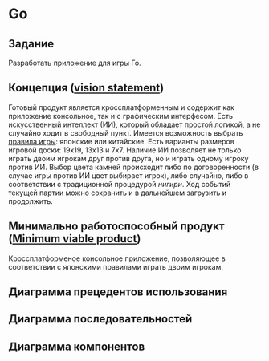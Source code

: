 # Go

## Задание
 Разработать приложение для игры Го.

## Концепция ([vision statement](https://en.wikipedia.org/wiki/Vision_statement))
 Готовый продукт является кроссплатформенным и содержит как приложение консольное, так и с графическим интерфесом. Есть искусственный интеллект (ИИ), который обладает простой логикой, а не случайно ходит в свободный пункт. Имеется возможность выбрать [правила игры](https://ru.wikipedia.org/wiki/%D0%92%D0%B0%D1%80%D0%B8%D0%B0%D0%BD%D1%82%D1%8B_%D0%BF%D1%80%D0%B0%D0%B2%D0%B8%D0%BB_%D0%B3%D0%BE): японские или китайские. Есть варианты размеров игровой доски: 19x19, 13x13 и 7x7. Наличие ИИ позволяет не только играть двоим игрокам друг против друга, но и играть одному игроку против ИИ. Выбор цвета камней происходит либо по договоренности (в случае игры против ИИ цвет выбирает игрок), либо случайно, либо в соответствии с традиционной процедурой _нигири_. Ход событий текущей партии можно сохранить и в дальнейшем загрузить и продолжить.

## Минимально работоспособный продукт ([Minimum viable product](https://en.wikipedia.org/wiki/Minimum_viable_product))
 Кроссплатформеное консольное приложение, позволяющее в соответствии с японскими правилами играть двоим игрокам.
 
## Диаграмма прецедентов использования

## Диаграмма последовательностей

## Диаграмма компонентов
